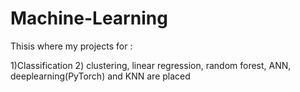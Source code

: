 # Machine-Learning
Thisis where my projects for :

  1)Classification
  2) clustering, linear regression, random forest, ANN, deeplearning(PyTorch) and KNN are placed
